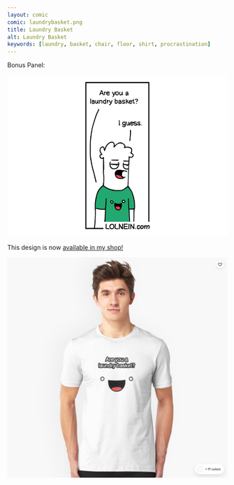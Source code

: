 ```yaml
---
layout: comic
comic: laundrybasket.png
title: Laundry Basket
alt: Laundry Basket
keywords: [laundry, basket, chair, floor, shirt, procrastination]
---
```


Bonus Panel:

![Laundry Basket Bonus Panel](/images/laundrybasket_bonus.png)

This design is now [available in my shop!](https://www.redbubble.com/shop/lolnein)


 

[![Laundry Basket Shirt](/images/laundrybasket_shirt2.png)](https://www.redbubble.com/shop/Lolnein)

